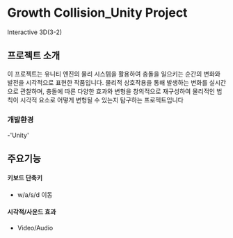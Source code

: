 # Growth Collision_Unity Project
Interactive 3D(3-2)

## 프로젝트 소개
이 프로젝트는 유니티 엔진의 물리 시스템을 활용하여 충돌을 일으키는 순간의 변화와 발전을 시각적으로 표현한 작품입니다. 물리적 상호작용을 통해 발생하는 변화를 실시간으로 관찰하며, 충돌에 따른 다양한 효과와 변형을 창의적으로 재구성하여 물리적인 법칙이 시각적 요소로 어떻게 변형될 수 있는지 탐구하는 프로젝트입니다

### 개발환경
-'Unity'

## 주요기능
#### 키보드 단축키
- w/a/s/d 이동
#### 시각적/사운드 효과
- Video/Audio
